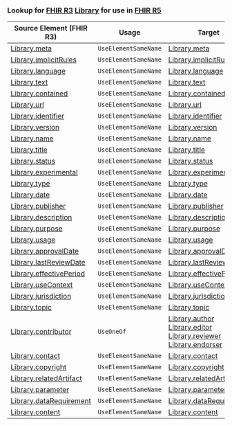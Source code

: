 ### Lookup for [FHIR R3](https://hl7.org/fhir/STU3/) [Library](https://hl7.org/fhir/STU3/Library.html) for use in [FHIR R5](https://hl7.org/fhir/R5/)

| Source Element (FHIR R3) | Usage | Target |
| -------------- | ----- | ------ |
| [Library.meta](https://hl7.org/fhir/STU3/Library.html#resource) | `UseElementSameName` | [Library.meta](https://hl7.org/fhir/R5/Library.html#resource) |
| [Library.implicitRules](https://hl7.org/fhir/STU3/Library.html#resource) | `UseElementSameName` | [Library.implicitRules](https://hl7.org/fhir/R5/Library.html#resource) |
| [Library.language](https://hl7.org/fhir/STU3/Library.html#resource) | `UseElementSameName` | [Library.language](https://hl7.org/fhir/R5/Library.html#resource) |
| [Library.text](https://hl7.org/fhir/STU3/Library.html#resource) | `UseElementSameName` | [Library.text](https://hl7.org/fhir/R5/Library.html#resource) |
| [Library.contained](https://hl7.org/fhir/STU3/Library.html#resource) | `UseElementSameName` | [Library.contained](https://hl7.org/fhir/R5/Library.html#resource) |
| [Library.url](https://hl7.org/fhir/STU3/Library.html#resource) | `UseElementSameName` | [Library.url](https://hl7.org/fhir/R5/Library.html#resource) |
| [Library.identifier](https://hl7.org/fhir/STU3/Library.html#resource) | `UseElementSameName` | [Library.identifier](https://hl7.org/fhir/R5/Library.html#resource) |
| [Library.version](https://hl7.org/fhir/STU3/Library.html#resource) | `UseElementSameName` | [Library.version](https://hl7.org/fhir/R5/Library.html#resource) |
| [Library.name](https://hl7.org/fhir/STU3/Library.html#resource) | `UseElementSameName` | [Library.name](https://hl7.org/fhir/R5/Library.html#resource) |
| [Library.title](https://hl7.org/fhir/STU3/Library.html#resource) | `UseElementSameName` | [Library.title](https://hl7.org/fhir/R5/Library.html#resource) |
| [Library.status](https://hl7.org/fhir/STU3/Library.html#resource) | `UseElementSameName` | [Library.status](https://hl7.org/fhir/R5/Library.html#resource) |
| [Library.experimental](https://hl7.org/fhir/STU3/Library.html#resource) | `UseElementSameName` | [Library.experimental](https://hl7.org/fhir/R5/Library.html#resource) |
| [Library.type](https://hl7.org/fhir/STU3/Library.html#resource) | `UseElementSameName` | [Library.type](https://hl7.org/fhir/R5/Library.html#resource) |
| [Library.date](https://hl7.org/fhir/STU3/Library.html#resource) | `UseElementSameName` | [Library.date](https://hl7.org/fhir/R5/Library.html#resource) |
| [Library.publisher](https://hl7.org/fhir/STU3/Library.html#resource) | `UseElementSameName` | [Library.publisher](https://hl7.org/fhir/R5/Library.html#resource) |
| [Library.description](https://hl7.org/fhir/STU3/Library.html#resource) | `UseElementSameName` | [Library.description](https://hl7.org/fhir/R5/Library.html#resource) |
| [Library.purpose](https://hl7.org/fhir/STU3/Library.html#resource) | `UseElementSameName` | [Library.purpose](https://hl7.org/fhir/R5/Library.html#resource) |
| [Library.usage](https://hl7.org/fhir/STU3/Library.html#resource) | `UseElementSameName` | [Library.usage](https://hl7.org/fhir/R5/Library.html#resource) |
| [Library.approvalDate](https://hl7.org/fhir/STU3/Library.html#resource) | `UseElementSameName` | [Library.approvalDate](https://hl7.org/fhir/R5/Library.html#resource) |
| [Library.lastReviewDate](https://hl7.org/fhir/STU3/Library.html#resource) | `UseElementSameName` | [Library.lastReviewDate](https://hl7.org/fhir/R5/Library.html#resource) |
| [Library.effectivePeriod](https://hl7.org/fhir/STU3/Library.html#resource) | `UseElementSameName` | [Library.effectivePeriod](https://hl7.org/fhir/R5/Library.html#resource) |
| [Library.useContext](https://hl7.org/fhir/STU3/Library.html#resource) | `UseElementSameName` | [Library.useContext](https://hl7.org/fhir/R5/Library.html#resource) |
| [Library.jurisdiction](https://hl7.org/fhir/STU3/Library.html#resource) | `UseElementSameName` | [Library.jurisdiction](https://hl7.org/fhir/R5/Library.html#resource) |
| [Library.topic](https://hl7.org/fhir/STU3/Library.html#resource) | `UseElementSameName` | [Library.topic](https://hl7.org/fhir/R5/Library.html#resource) |
| [Library.contributor](https://hl7.org/fhir/STU3/Library.html#resource) | `UseOneOf` | [Library.author](https://hl7.org/fhir/R5/Library.html#resource)<br />[Library.editor](https://hl7.org/fhir/R5/Library.html#resource)<br />[Library.reviewer](https://hl7.org/fhir/R5/Library.html#resource)<br />[Library.endorser](https://hl7.org/fhir/R5/Library.html#resource) |
| [Library.contact](https://hl7.org/fhir/STU3/Library.html#resource) | `UseElementSameName` | [Library.contact](https://hl7.org/fhir/R5/Library.html#resource) |
| [Library.copyright](https://hl7.org/fhir/STU3/Library.html#resource) | `UseElementSameName` | [Library.copyright](https://hl7.org/fhir/R5/Library.html#resource) |
| [Library.relatedArtifact](https://hl7.org/fhir/STU3/Library.html#resource) | `UseElementSameName` | [Library.relatedArtifact](https://hl7.org/fhir/R5/Library.html#resource) |
| [Library.parameter](https://hl7.org/fhir/STU3/Library.html#resource) | `UseElementSameName` | [Library.parameter](https://hl7.org/fhir/R5/Library.html#resource) |
| [Library.dataRequirement](https://hl7.org/fhir/STU3/Library.html#resource) | `UseElementSameName` | [Library.dataRequirement](https://hl7.org/fhir/R5/Library.html#resource) |
| [Library.content](https://hl7.org/fhir/STU3/Library.html#resource) | `UseElementSameName` | [Library.content](https://hl7.org/fhir/R5/Library.html#resource) |
